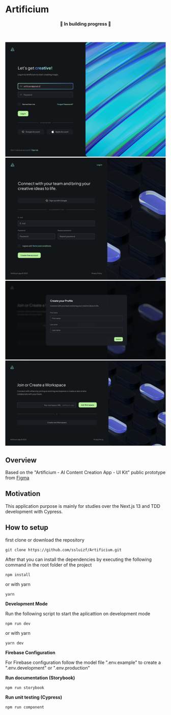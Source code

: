 # Artificium

<h4 align="center">
  🚧 In building progress 🚧
</h4>

<br/>

<p align="center">
  <img src="./readme/Login.png" />
  <img src="./readme/Register 01.png" />
  <img src="./readme/Register 02.png" />
  <img src="./readme/Register 03.png" />
</p>

## Overview

Based on the "Artificium - AI Content Creation App - UI Kit" public prototype from [Figma](https://www.figma.com/community/file/1237505388738737733)

## Motivation

This application purpose is mainly for studies over the Next.js 13 and TDD development with Cypress.

## How to setup

first clone or download the repository

```
git clone https://github.com/ssluizf/Artificium.git
```

After that you can install the dependencies by executing the following command in the root folder of the project

```
npm install
```

or with yarn

```
yarn
```

**Development Mode**

Run the following script to start the aplicattion on development mode

```
npm run dev
```

or with yarn

```
yarn dev
```

**Firebase Configuration**

For Firebase configuration follow the model file ".env.example" to create a ".env.development" or ".env.production"

**Run documentation (Storybook)**

```
npm run storybook
```

**Run unit testing (Cypress)**
```
npm run component
```